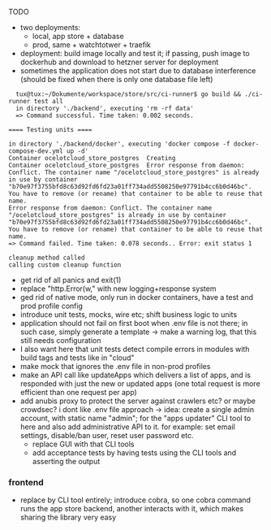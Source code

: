 TODO

* two deployments:
  * local, app store + database
  * prod, same + watchtotwer + traefik
* deployment: build image locally and test it; if passing, push image to dockerhub and download to hetzner server for deployment
* sometimes the application does not start due to database interference (should be fixed when there is only one database file left)

```
  tux@tux:~/Dokumente/workspace/store/src/ci-runner$ go build && ./ci-runner test all
  in directory './backend', executing 'rm -rf data'
  => Command successful. Time taken: 0.002 seconds.

==== Testing units ====

in directory './backend/docker', executing 'docker compose -f docker-compose-dev.yml up -d'
Container ocelotcloud_store_postgres  Creating
Container ocelotcloud_store_postgres  Error response from daemon: Conflict. The container name "/ocelotcloud_store_postgres" is already in use by container "b70e97f3755bfd8c63d92fd6fd23a01ff734add5508250e97791b4cc6b0d46bc". You have to remove (or rename) that container to be able to reuse that name.
Error response from daemon: Conflict. The container name "/ocelotcloud_store_postgres" is already in use by container "b70e97f3755bfd8c63d92fd6fd23a01ff734add5508250e97791b4cc6b0d46bc". You have to remove (or rename) that container to be able to reuse that name.
=> Command failed. Time taken: 0.078 seconds.. Error: exit status 1

cleanup method called
calling custom cleanup function
```

* get rid of all panics and exit(1)
* replace "http.Error(w," with new logging+response system
* ged rid of native mode, only run in docker containers, have a test and prod profile config
* introduce unit tests, mocks, wire etc; shift business logic to units
* application should not fail on first boot when .env file is not there; in such case, simply generate a template -> make a warning log, that this still needs configuration
* I also want here that unit tests detect compile errors in modules with build tags and tests like in "cloud"
* make mock that ignores the .env file in non-prod profiles
* make an API call like updateApps which delivers a list of apps, and is responded with just the new or updated apps (one total request is more efficient than one request per app)
* add anubis proxy to protect the server against crawlers etc? or maybe crowdsec?
 i dont like .env file approach -> idea: create a single admin account, with static name "admin"; for the "apps updater" CLI tool to here and also add administrative API to it. for example: set email settings, disable/ban user, reset user password etc.
  * replace GUI with that CLI tools
  * add acceptance tests by having tests using the CLI tools and asserting the output

### frontend 

* replace by CLI tool entirely; introduce cobra, so one cobra command runs the app store backend, another interacts with it, which makes sharing the library very easy